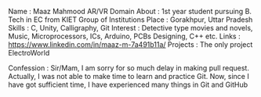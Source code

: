 Name : Maaz Mahmood
AR/VR Domain
About : 1st year student pursuing B. Tech in EC from KIET Group of Institutions
Place : Gorakhpur, Uttar Pradesh
Skills : C, Unity, Calligraphy, Git
Interest : Detective type movies and novels, Music, Microprocessors, ICs, Arduino, PCBs Designing, C++ etc.
Links : https://www.linkedin.com/in/maaz-m-7a491b11a/
Projects : The only project ElectroWorld

Confession : Sir/Mam, I am sorry for so much delay in making pull request. Actually, I was not able to make time to learn and practice Git. Now, since I have got sufficient time, I have experienced many things in Git and GitHub
